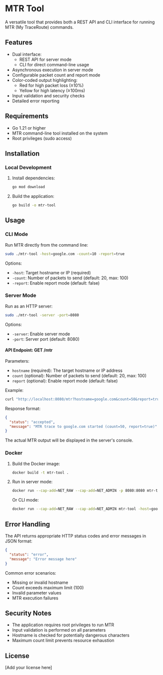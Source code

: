 # MTR Tool

A versatile tool that provides both a REST API and CLI interface for running MTR (My TraceRoute) commands.

## Features

- Dual interface:
  - REST API for server mode
  - CLI for direct command-line usage
- Asynchronous execution in server mode
- Configurable packet count and report mode
- Color-coded output highlighting:
  - Red for high packet loss (≥10%)
  - Yellow for high latency (≥100ms)
- Input validation and security checks
- Detailed error reporting

## Requirements

- Go 1.21 or higher
- MTR command-line tool installed on the system
- Root privileges (sudo access)

## Installation

### Local Development

1. Install dependencies:
   ```bash
   go mod download
   ```

2. Build the application:
   ```bash
   go build -o mtr-tool
   ```

## Usage

### CLI Mode

Run MTR directly from the command line:

```bash
sudo ./mtr-tool -host=google.com -count=10 -report=true
```

Options:
- `-host`: Target hostname or IP (required)
- `-count`: Number of packets to send (default: 20, max: 100)
- `-report`: Enable report mode (default: false)

### Server Mode

Run as an HTTP server:

```bash
sudo ./mtr-tool -server -port=8080
```

Options:
- `-server`: Enable server mode
- `-port`: Server port (default: 8080)

#### API Endpoint: GET /mtr

Parameters:
- `hostname` (required): The target hostname or IP address
- `count` (optional): Number of packets to send (default: 20, max: 100)
- `report` (optional): Enable report mode (default: false)

Example:
```bash
curl "http://localhost:8080/mtr?hostname=google.com&count=50&report=true"
```

Response format:
```json
{
  "status": "accepted",
  "message": "MTR trace to google.com started (count=50, report=true)"
}
```

The actual MTR output will be displayed in the server's console.

### Docker

1. Build the Docker image:
   ```bash
   docker build -t mtr-tool .
   ```

2. Run in server mode:
   ```bash
   docker run --cap-add=NET_RAW --cap-add=NET_ADMIN -p 8080:8080 mtr-tool -server
   ```

   Or CLI mode:
   ```bash
   docker run --cap-add=NET_RAW --cap-add=NET_ADMIN mtr-tool -host=google.com -count=10
   ```

## Error Handling

The API returns appropriate HTTP status codes and error messages in JSON format:

```json
{
  "status": "error",
  "message": "Error message here"
}
```

Common error scenarios:
- Missing or invalid hostname
- Count exceeds maximum limit (100)
- Invalid parameter values
- MTR execution failures

## Security Notes

- The application requires root privileges to run MTR
- Input validation is performed on all parameters
- Hostname is checked for potentially dangerous characters
- Maximum count limit prevents resource exhaustion

## License

[Add your license here]
